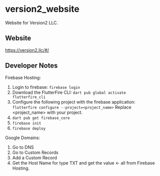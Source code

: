 # version2_website

Website for Version2 LLC.

## Website

https://version2.llc/#/

## Developer Notes

Firebase Hosting:

1. Login to firebase: `firebase login`
2. Download the FlutterFire CLI: `dart pub global activate flutterfire_cli`
3. Configure the following project with the firebase application: `flutterfire configure --project=<project_name>` Replace <project_name> with your project.
4. `dart pub get firebase_core`
5. `firebase init`
6. `firebase deploy`

Google Domains:

1. Go to DNS
2. Go to Custom Records
3. Add a Custom Record
4. Get the Host Name for type TXT and get the value <- all from Firebase Hosting.
